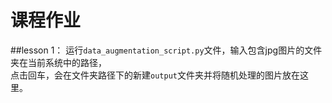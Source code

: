 # 课程作业

##lesson 1：
  运行`data_augmentation_script.py`文件，输入包含jpg图片的文件夹在当前系统中的路径，<br/>
  点击回车，会在文件夹路径下的新建`output`文件夹并将随机处理的图片放在这里。<br/>

